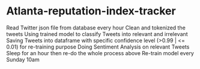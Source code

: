 # Atlanta-reputation-index-tracker
Read Twitter json file from database every hour
Clean and tokenized the tweets
Using trained model to classify Tweets into relevant and irrelevant
Saving Tweets into dataframe with specific confidence level (>0.99 | <= 0.01) for re-training purpose
Doing Sentiment Analysis on relevant Tweets
Sleep for an hour then re-do the whole process above
Re-train model every Sunday 10am
